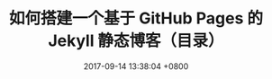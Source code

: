 ---
layout: post
title: "如何搭建一个基于 GitHub Pages 的 Jekyll 静态博客（目录）"
date: 2017-09-14 13:38:04 +0800
date_modified: 2017-09-14 18:29:22 +0800
categories: jekyll
permalink: /jekyll/2017/09/15/setup-a-jekyll-blog-on-windows.html
keywords: jekyll
description: 了解如何用 Jekyll 搭建一个基于 GitHub Pages 博客，并且让博客支持评论和分享；了解如何优化搜索引擎对此博客内容的搜索（SEO）。
published: false
---